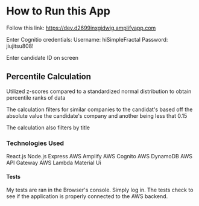 # How to Run this App

Follow this link: https://dev.d2699inxgidwig.amplifyapp.com

Enter Cognitio credentials:
Username: hiSimpleFractal
Password: jiujitsu808!

Enter candidate ID on screen

## Percentile Calculation

Utilized z-scores compared to a standardized normal distribution to obtain percentile ranks of data

The calculation filters for similar companies to the candidat's based off the absolute value the candidate's company and another being less that 0.15

The calculation also filters by title

### Technologies Used

React.js
Node.js
Express
AWS Amplify
AWS Cognito
AWS DynamoDB
AWS API Gateway
AWS Lambda
Material Ui

#### Tests

My tests are ran in the Browser's console. Simply log in. The tests check to see if the application is properly connected to the AWS backend.
